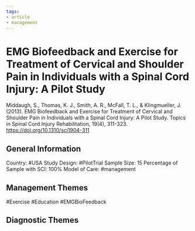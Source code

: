 ```yaml
---
tags:
- article
- management
---
```


# EMG Biofeedback and Exercise for Treatment of Cervical and Shoulder Pain in Individuals with a Spinal Cord Injury: A Pilot Study
Middaugh, S., Thomas, K. J., Smith, A. R., McFall, T. L., & Klingmueller, J. (2013). EMG Biofeedback and Exercise for Treatment of Cervical and Shoulder Pain in Individuals with a Spinal Cord Injury: A Pilot Study. Topics in Spinal Cord Injury Rehabilitation, 19(4), 311-323. https://doi.org/10.1310/sci1904-311 

## General Information
Country: #USA 
Study Design: #PilotTrial 
Sample Size: 15
Percentage of Sample with SCI: 100%
Model of Care: #management 

## Management Themes
#Exercise #Education #EMGBioFeedback 

## Diagnostic Themes
